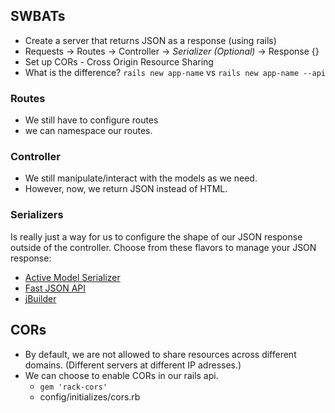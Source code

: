 ## SWBATs
* Create a server that returns JSON as a response (using rails)
* Requests -> Routes -> Controller -> *Serializer (Optional)* -> Response {}
* Set up CORs - Cross Origin Resource Sharing
* What is the difference? `rails new app-name` vs `rails new app-name --api`

### Routes
  * We still have to configure routes
  * we can namespace our routes.

### Controller
  * We still manipulate/interact with the models as we need.
  * However, now, we return JSON instead of HTML.

### Serializers
Is really just a way for us to configure the shape of our JSON response outside of the controller. Choose from these flavors to manage your JSON response:
  * [Active Model Serializer](https://github.com/rails-api/active_model_serializers)
  * [Fast JSON API](https://github.com/Netflix/fast_jsonapi)
  * [jBuilder](https://github.com/rails/jbuilder)

## CORs
  * By default, we are not allowed to share resources across different domains. (Different servers at different IP adresses.)
  * We can choose to enable CORs in our rails api.
    * `gem 'rack-cors'`
    * config/initializes/cors.rb
